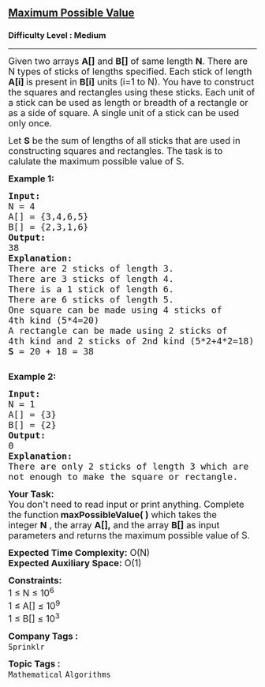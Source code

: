 <h2><a href="https://practice.geeksforgeeks.org/problems/2d3fc3651507fc0c6bd1fa43861e0d1c43d4b8a1/1">Maximum Possible Value</a></h2><h3>Difficulty Level : Medium</h3><hr><div class="problems_problem_content__Xm_eO"><p><span style="font-size:18px">Given two arrays <strong>A[]</strong> and <strong>B[]</strong> of same length <strong>N</strong>. There are N types of sticks of lengths specified. Each stick of length <strong>A[i]&nbsp;</strong>is present in <strong>B[i]</strong>&nbsp;units (i=1 to N). You have to construct the squares and rectangles using these sticks. Each unit of a stick can be used as length or breadth of a rectangle or as a side of square. A single unit of a stick can be used only once.</span></p>

<p><span style="font-size:18px">Let <strong>S</strong> be the sum of lengths of all sticks that are used in constructing squares and rectangles. The task is to calulate the maximum possible value of S.</span></p>

<p><span style="font-size:18px"><strong>Example 1:</strong></span></p>

<pre><span style="font-size:18px"><strong>Input:</strong>
N = 4
A[] = {3,4,6,5}
B[] = {2,3,1,6}
<strong>Output:</strong> 
38
<strong>Explanation: 
</strong>There are 2 sticks of length 3.
There are 3 sticks of length 4.
There is a 1 stick of length 6.
There are 6 sticks of length 5.
One square can be made using 4 sticks of
4th kind (5*4=20)
A rectangle can be made using 2 sticks of 
4th kind and 2 sticks of 2nd kind (5*2+4*2=18)
<strong>S</strong> = 20 + 18 = 38
</span>
</pre>

<p><span style="font-size:18px"><strong>Example 2:</strong></span></p>

<pre><span style="font-size:18px"><strong>Input:
</strong>N = 1
A[] = {3}
B[] = {2}
<strong>Output: 
</strong>0
<strong>Explanation: 
</strong>There are only 2 sticks of length 3 which are 
not enough to make the square or rectangle.
</span></pre>

<p><span style="font-size:18px"><strong>Your Task:&nbsp;</strong><br>
You don't need to read input or print anything. Complete the function<strong>&nbsp;maxPossibleValue( )</strong>&nbsp;which takes the integer&nbsp;<strong>N</strong>&nbsp;, the array&nbsp;<strong>A[],</strong>&nbsp;and the array&nbsp;<strong>B[]</strong>&nbsp;as input parameters and returns the maximum possible value of S.&nbsp;</span></p>

<p><span style="font-size:18px"><strong>Expected Time Complexity:</strong>&nbsp;O(N)<br>
<strong>Expected Auxiliary Space:</strong>&nbsp;O(1)</span></p>

<p><span style="font-size:18px"><strong>Constraints:</strong><br>
1 ≤ N&nbsp;≤&nbsp;10<sup>6</sup><br>
1 ≤ A[]&nbsp;≤ 10<sup>9</sup><br>
1 ≤ B[]&nbsp;≤ 10<sup>3</sup></span></p>
</div><p><span style=font-size:18px><strong>Company Tags : </strong><br><code>Sprinklr</code>&nbsp;<br><p><span style=font-size:18px><strong>Topic Tags : </strong><br><code>Mathematical</code>&nbsp;<code>Algorithms</code>&nbsp;